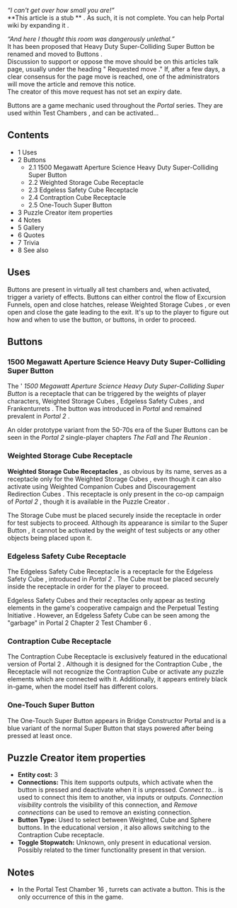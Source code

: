 _“I can't get over how small you are!”_  
**This article is a stub  ** . As such, it is not complete. You can help
Portal wiki by  expanding it  .  
  
  
_“And here I thought this room was dangerously unlethal.”_  
It has been proposed that  Heavy Duty Super-Colliding Super Button  be renamed
and moved to  Buttons  .  
Discussion to support or oppose the move should be on this articles talk page,
usually under the heading "  Requested move  ." If, after a few days, a clear
consensus for the page move is reached, one of the  administrators  will move
the article and remove this notice.  
The creator of this move request has not set an expiry date.  
  
  
Buttons  are a game  mechanic  used throughout the _Portal_ series. They are
used within  Test Chambers  , and can be activated...

##  Contents

  * 1  Uses 
  * 2  Buttons 
    * 2.1  1500 Megawatt Aperture Science Heavy Duty Super-Colliding Super Button 
    * 2.2  Weighted Storage Cube Receptacle 
    * 2.3  Edgeless Safety Cube Receptacle 
    * 2.4  Contraption Cube Receptacle 
    * 2.5  One-Touch Super Button 
  * 3  Puzzle Creator item properties 
  * 4  Notes 
  * 5  Gallery 
  * 6  Quotes 
  * 7  Trivia 
  * 8  See also 

##  Uses

Buttons are present in virtually all test chambers and, when activated,
trigger a variety of effects. Buttons can either control the flow of Excursion
Funnels, open and close hatches, release  Weighted Storage Cubes  , or even
open and close the gate leading to the exit. It's up to the player to figure
out how and when to use the button, or buttons, in order to proceed.

##  Buttons

###  1500 Megawatt Aperture Science Heavy Duty Super-Colliding Super Button

The ' _1500 Megawatt Aperture Science Heavy Duty Super-Colliding Super Button_
is a receptacle that can be triggered by the weights of player characters,
Weighted Storage Cubes  ,  Edgeless Safety Cubes  , and  Frankenturrets  . The
button was introduced in _Portal_ and remained prevalent in _Portal 2_ .

An older prototype variant from the 50-70s era of the Super Buttons can be
seen in the _Portal 2_ single-player chapters _The Fall_ and _The Reunion_ .

###  Weighted Storage Cube Receptacle

**Weighted Storage Cube Receptacles** , as obvious by its name, serves as a
receptacle only for the  Weighted Storage Cubes  , even though it can also
activate using  Weighted Companion Cubes  and  Discouragement Redirection
Cubes  . This receptacle is only present in the co-op campaign of _Portal 2_ ,
though it is available in the  Puzzle Creator  .

The Storage Cube must be placed securely inside the receptacle in order for
test subjects to proceed. Although its appearance is similar to the  Super
Button  , it cannot be activated by the weight of test subjects or any other
objects being placed upon it.

###  Edgeless Safety Cube Receptacle

The Edgeless Safety Cube Receptacle is a receptacle for the  Edgeless Safety
Cube  , introduced in _Portal 2_ . The Cube must be placed securely inside the
receptacle in order for the player to proceed.

Edgeless Safety Cubes and their receptacles only appear as testing elements in
the game's cooperative campaign and the  Perpetual Testing Initiative  .
However, an Edgeless Safety Cube can be seen among the "garbage" in  Portal 2
Chapter 2 Test Chamber 6  .

###  Contraption Cube Receptacle

The Contraption Cube Receptacle is exclusively featured in the  educational
version of Portal 2  . Although it is designed for the  Contraption Cube  ,
the Receptacle will not recognize the Contraption Cube or activate any puzzle
elements which are connected with it. Additionally, it appears entirely black
in-game, when the model itself has different colors.

###  One-Touch Super Button

The One-Touch Super Button appears in  Bridge Constructor Portal  and is a
blue variant of the normal Super Button that stays powered after being pressed
at least once.

##  Puzzle Creator  item properties

  * **Entity cost:** 3 
  * **Connections:** This item supports outputs, which activate when the button is pressed and deactivate when it is unpressed. _Connect to..._ is used to connect this item to another, via inputs or outputs. _Connection visibility_ controls the visibility of this connection, and _Remove connections_ can be used to remove an existing connection. 
  * **Button Type:** Used to select between Weighted, Cube and Sphere buttons. In the  educational version  , it also allows switching to the Contraption Cube receptacle. 
  * **Toggle Stopwatch:** Unknown, only present in educational version. Possibly related to the timer functionality present in that version. 

##  Notes

  * In the  Portal  Test Chamber 16  ,  turrets  can activate a button. This is the only occurrence of this in the game. 

